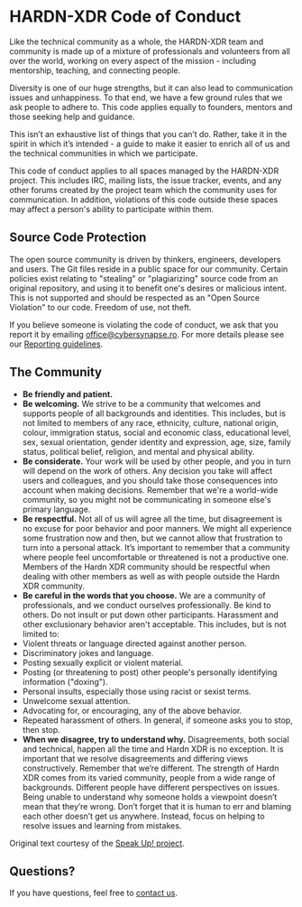 # HARDN-XDR Code of Conduct

Like the technical community as a whole, the HARDN-XDR team and community is made up of a mixture of professionals and volunteers from all over the world, working on every aspect of the mission - including mentorship, teaching, and connecting people.

Diversity is one of our huge strengths, but it can also lead to communication issues and unhappiness. To that end, we have a few ground rules that we ask people to adhere to. This code applies equally to founders, mentors and those seeking help and guidance.

This isn’t an exhaustive list of things that you can’t do. Rather, take it in the spirit in which it’s intended - a guide to make it easier to enrich all of us and the technical communities in which we participate.

This code of conduct applies to all spaces managed by the HARDN-XDR project. This includes IRC, mailing lists, the issue tracker, events, and any other forums created by the project team which the community uses for communication. In addition, violations of this code outside these spaces may affect a person's ability to participate within them.

## Source Code Protection

The open source community is driven by thinkers, engineers, developers and users. The Git files reside in a public space for our community. Certain policies exist relating to "stealing" or "plagiarizing" source code from an original repository, and using it to benefit one's desires or malicious intent. This is not supported and should be respected as an "Open Source Violation" to our code. Freedom of use, not theft.

If you believe someone is violating the code of conduct, we ask that you report it by emailing [office@cybersynapse.ro](mailto:office@cybersynapse.ro). For more details please see our [Reporting guidelines](https://github.com/EthicalSource/contributor_covenant).
## The Community

- **Be friendly and patient.**
- **Be welcoming.** We strive to be a community that welcomes and supports people of all backgrounds and identities. This includes, but is not limited to members of any race, ethnicity, culture, national origin, colour, immigration status, social and economic class, educational level, sex, sexual orientation, gender identity and expression, age, size, family status, political belief, religion, and mental and physical ability.
- **Be considerate.** Your work will be used by other people, and you in turn will depend on the work of others. Any decision you take will affect users and colleagues, and you should take those consequences into account when making decisions. Remember that we're a world-wide community, so you might not be communicating in someone else's primary language.
- **Be respectful.** Not all of us will agree all the time, but disagreement is no excuse for poor behavior and poor manners. We might all experience some frustration now and then, but we cannot allow that frustration to turn into a personal attack. It’s important to remember that a community where people feel uncomfortable or threatened is not a productive one. Members of the Hardn XDR community should be respectful when dealing with other members as well as with people outside the Hardn XDR community.
- **Be careful in the words that you choose.** We are a community of professionals, and we conduct ourselves professionally. Be kind to others. Do not insult or put down other participants. Harassment and other exclusionary behavior aren't acceptable. This includes, but is not limited to: 
 - Violent threats or language directed against another person.
 - Discriminatory jokes and language.
 - Posting sexually explicit or violent material.
 - Posting (or threatening to post) other people's personally identifying information ("doxing").
 - Personal insults, especially those using racist or sexist terms.
 - Unwelcome sexual attention.
 - Advocating for, or encouraging, any of the above behavior.
 - Repeated harassment of others. In general, if someone asks you to stop, then stop.
- **When we disagree, try to understand why.** Disagreements, both social and technical, happen all the time and Hardn XDR is no exception. It is important that we resolve disagreements and differing views constructively. Remember that we’re different. The strength of Hardn XDR comes from its varied community, people from a wide range of backgrounds. Different people have different perspectives on issues. Being unable to understand why someone holds a viewpoint doesn’t mean that they’re wrong. Don’t forget that it is human to err and blaming each other doesn’t get us anywhere. Instead, focus on helping to resolve issues and learning from mistakes.

Original text courtesy of the [Speak Up! project](http://web.archive.org/web/20141109123859/http://speakup.io/coc.html).

## Questions?

If you have questions, feel free to [contact us](mailto:office@cybersynapse.ro).
